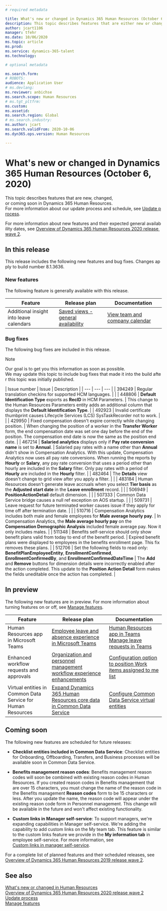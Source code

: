 ```yaml
---
# required metadata

title: What's new or changed in Dynamics 365 Human Resources (October 6, 2020)
description: This topic describes features that are either new or changed in Microsoft Dynamics 365 Human Resources for October 6, 2020.
author: jcart1106
manager: tfehr
ms.date: 10/06/2020
ms.topic: article
ms.prod:
ms.service: dynamics-365-talent
ms.technology:

# optional metadata

ms.search.form:
# ROBOTS:
audience: Application User
# ms.devlang:
ms.reviewer: anbichse
ms.search.scope: Human Resources
# ms.tgt_pltfrm:
ms.custom:
ms.assetid:
ms.search.region: Global
# ms.search.industry:
ms.author: jcart
ms.search.validFrom: 2020-10-06
ms.dyn365.ops.version: Human Resources

---
```


# What's new or changed in Dynamics 365 Human Resources (October 6, 2020)

This topic describes features that are new, changed, or coming soon in Dynamics 365 Human Resources. For more information about our update process and schedule, see [Update process](hr-admin-setup-update-process.md).

For more information about new features and their expected general availability dates, see [Overview of Dynamics 365 Human Resources 2020 release wave 2](https://docs.microsoft.com/dynamics365-release-plan/2020wave2/dynamics365-human-resources/).

## In this release

This release includes the following new features and bug fixes. Changes apply to build number 8.1.3636.

### New features

The following feature is generally available with this release.

| Feature | Release plan | Documentation |
| --- | --- | --- |
| Additional insight into leave calendars | [Saved views - general availability](https://docs.microsoft.com/dynamics365-release-plan/2020wave2/finance-operations/finance-operations-crossapp-capabilities/saved-views--general-availability) | [View team and company calendar](hr-employee-self-service-calendar.md) |

### Bug fixes

The following bug fixes are included in this release.

>[!NOTE]
>Our goal is to get you this information as soon as possible. We may update this topic to include bug fixes that made it into the build after this topic was initially published.

| Issue number | Issue | Description |
| --- | --- | --- |
| 394249 | Regular translation checkins for supported HCM languages. |  |
| 448806 | **Default Identification Type** exports as **RecID** in HCM Parameters. | This change to the Human Resources Parameters entity adds an additional column that displays the **Default Identification Type**. |
| 492923 | Invalid certificate thumbprint causes Lifecycle Services (LCS) SysTaskRecorder not to work. |  |
| 429950 | Fixed compensation doesn't expire correctly while changing position. | When changing the position of a worker in the **Transfer Worker** form, the end compensation date was set one day before the end of the position. The compensation end date is now the same as the position end date. |
| 467214 | **Salaried analytics** displays only if **Pay rate conversion name** is set to **Annual**. | Salaried pay rates with a name other than **Annual** didn't show in Compensation Analytics. With this update, Compensation Analytics now uses all pay rate conversions. When running the reports by **Hourly** or **Salary**, any pay rate conversion that uses a period other than hourly are included in the **Salary** filter. Only pay rates with a period of **Hourly** are included in the **Hourly** filter. |
| 482464 | The **Details** view doesn't change to grid view after you apply a filter. |  |
| 483184 | Human Resources doesn't generate leave accruals when you select **Tier basis** as the **Adjusted start date** in the **Leave enrollment** record. |  |
| 506949 | **PositionActionDetail** default dimension. |  |
| 507333 | Common Data Service bridge causes a null ref exception on AOS startup. |  |
| 509731 | Leave request for future terminated worker causes issue if they apply for time off after termination date. |  |
| 510716 | Compensation Analytics includes both male and female employees for **Male average hourly pay**. | In Compensation Analytics, the **Male average hourly pay** on the **Compensation Demographic Analysis** included female average pay. Now it only includes males. |
| 511348 | Benefits self-service should only show benefit plans valid from today to end of the benefit period. | Expired benefit plans were displayed to employees in the benefits enrollment page. This fix removes these plans. |
| 512706 | Set the following fields to read only: **BenefitPlanEmployeeEntity**, **EnrollmentConfirmed**, **EnrollmentConfirmedBy**, and **EnrollmentConfirmedDateTime** | The **Add** and **Remove** buttons for dimension details were incorrectly enabled after the action completed. This update to the **Position Action Detail** form makes the fields uneditable once the action has completed. |

## In preview

The following new features are in preview. For more information about turning features on or off, see [Manage features](hr-admin-manage-features.md).

| Feature | Release plan | Documentation |
| --- | --- | --- |
| Human Resources app in Microsoft Teams | [Employee leave and absence experience in Microsoft Teams](https://docs.microsoft.com/dynamics365-release-plan/2020wave1/dynamics365-human-resources/employee-leave-absence-experience-teams) | [Human Resources app in Teams](https://go.microsoft.com/fwlink/?linkid=2127841)<br>[Manage leave requests in Teams](hr-teams-leave-app.md) |
| Enhanced workflow requests and approvals | [Organization and personnel management workflow experience enhancements](https://docs.microsoft.com/dynamics365-release-plan/2020wave2/human-resources/dynamics365-human-resources/organization-personnel-management-workflow-experience-enhancements) | [Configuration option to position Work items assigned to me list](https://docs.microsoft.com/dynamics365/human-resources/hr-whats-new-2020-09-03#configuration-option-to-position-work-items-assigned-to-me-list-477004) |
| Virtual entities in Common Data Service for Human Resources | [Expand Dynamics 365 Human Resources core data in Common Data Service](https://docs.microsoft.com/dynamics365-release-plan/2020wave2/human-resources/dynamics365-human-resources/expand-dynamics-365-human-resources-core-data-common-data-service) | [Configure Common Data Service virtual entities](hr-admin-integration-common-data-service-virtual-entities.md) |

## Coming soon

The following new features are scheduled for future releases:

- **Checklist entities included in Common Data Service**: Checklist entities for Onboarding, Offboarding, Transfers, and Business processes will be available soon in Common Data Service.

- **Benefits management reason codes**: Benefits management reason codes will soon be combined with existing reason codes in Human Resources. If you created reason codes in Benefits management that are over 15 characters, you must change the name of the reason code in the Benefits management **Reason codes** form to be 15 characters or less. After you update the name, the reason code will appear under the existing reason code form in Personnel management. This change will be available in the future and won't affect existing functionality.

- **Custom links in Manager self-service**: To support managers, we're expanding capabilities in Manager self-service. We're adding the capability to add custom links on the My team tab. This feature is similar to the custom links feature we provide in the **My information tab** in employee self-service. For more information, see [Custom links in manager self-service](https://docs.microsoft.com/dynamics365-release-plan/2020wave2/human-resources/dynamics365-human-resources/custom-links-manager-self-service).

For a complete list of planned features and their scheduled releases, see [Overview of Dynamics 365 Human Resources 2019 release wave 2](https://docs.microsoft.com/dynamics365-release-plan/2019wave2/dynamics365-human-resources/).

## See also

[What's new or changed in Human Resources](hr-admin-whats-new.md)</br>
[Overview of Dynamics 365 Human Resources 2020 release wave 2](https://docs.microsoft.com/dynamics365-release-plan/2020wave2/dynamics365-human-resources/)</br>
[Update process](hr-admin-setup-update-process.md)</br>
[Manage features](hr-admin-manage-features.md)